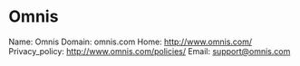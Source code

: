 
# Omnis

Name: Omnis
Domain: omnis.com
Home: http://www.omnis.com/
Privacy_policy: http://www.omnis.com/policies/
Email: support@omnis.com
